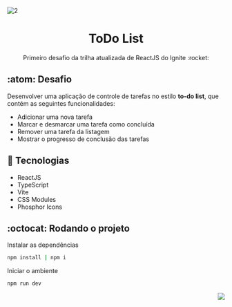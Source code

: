 ![2](https://user-images.githubusercontent.com/28010081/198830711-c41108f7-437b-43c9-803c-2536dda7cfe3.png)

<h1 align="center">
  ToDo List 
</h1>

<p align="center">
  Primeiro desafio da trilha atualizada de ReactJS do Ignite :rocket:
</p>


## :atom: Desafio

Desenvolver uma aplicação de controle de tarefas no estilo **to-do list**, que contém as seguintes funcionalidades:
- Adicionar uma nova tarefa
- Marcar e desmarcar uma tarefa como concluída
- Remover uma tarefa da listagem
- Mostrar o progresso de conclusão das tarefas

## 🔧 Tecnologias

- ReactJS
- TypeScript
- Vite
- CSS Modules
- Phosphor Icons

## :octocat: Rodando o projeto

Instalar as dependências

```sh
npm install | npm i
```

Iniciar o ambiente

```sh
npm run dev
```

<p align="right">
  <a href="https://github.com/ohperes">
    <img src="https://img.shields.io/badge/Made%20by-ohperes-green">
  </a>
</p>
